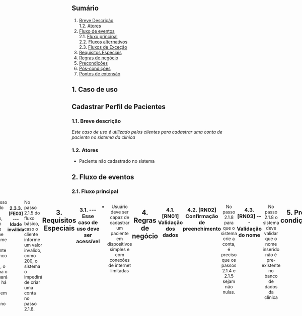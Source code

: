 
## Sumário

1. [Breve Descrição](#breve-descricao)<br>
   1.2. [Atores](#atores)<br>
2. [Fluxo de eventos](#fluxo-de-eventos)<br>
   2.1. [Fluxo principal](#fluxo-principal)<br>
   2.2. [Fluxos alternativos](#fluxos-alternativos)<br>
   2.3. [Fluxos de Exceção](#fluxos-de-excecao)<br>
3. [Requisitos Especiais](#requisitos-especiais)<br>
4. [Regras de negócio](#regras-de-negocio)<br>
5. [Precondições](#pre-condicoes)<br>
6. [Pós-condições](#pos-condicoes)<br>
7. [Pontos de extensão](#pontos-de-extensao)<br>

## 1. Caso de uso

## <a id="breve-descricao">Cadastrar Perfil de Pacientes</a>

### 1.1. Breve descrição
_Este caso de uso é utilizado pelos clientes para cadastrar uma conta de paciente no sistema da clinica_

<a id="atores"></a>

### 1.2. Atores

- Paciente não cadastrado no sistema

 

<a id="fluxo-de-eventos"></a>

## 2. Fluxo de eventos

<a id="fluxo-principal"></a>

### 2.1. Fluxo principal

<div style="display: flex; justify-content: center; text-align: center; width: 100%;">
  <div style="text-align: left; max-width: 800px; word-wrap: break-word;">

  
 2.1.1 Cliente acessa o aplicativos <br><br>

 2.1.2 cliente seleciona a opção “fazer cadastro” <br><br>

 2.1.3 O sistema exibe um formulário com campos obrigatórios como: `nome`, `idade`, e `condições de saúde preexistentes` <br><br>

 2.1.4 cliente preenche como nome FE01, FE02, RN03 <br><br>

 2.1.5 cliente informa idade FE01, FE03 <br><br>

 2.1.6 cliente informa condições de saúde preexistentes <br><br>

 2.1.7 cliente confirma a opção “criar conta” <br><br>

 2.1.8 sistema cria a conta RN01, RN02 <br><br>


    </div>
  </div>

<a id="fluxos-alternativos"></a>

### 2.2. Fluxos alternativos



<div style="display: flex; justify-content: center; text-align: center; width: 100%;">
  <div style="text-align: left; max-width: 800px; word-wrap: break-word;">
  Não se aplica


  </div>
</div>

<a id="fluxos-de-excecao"></a>

### 2.3. --- Fluxos de exceção

#### 2.3.1. [FE01] --- Cliente não digita as informações necessárias

<div style="display: flex; justify-content: center; text-align: center; width: 100%;">
  <div style="text-align: left; max-width: 800px; word-wrap: break-word;">
No passo 2.1.4 do fluxo básico, caso o cliente não informe um nome, ou no passo 2.1.5, deixe de informar uma idade o sistema o impedirá de criar uma conta no passo 2.1.8.<br><br>
  </div>
</div>

#### 2.3.2. [FE02] --- Paciente já possui conta no sistema

<div style="display: flex; justify-content: center; text-align: center; width: 100%;">
  <div style="text-align: left; max-width: 800px; word-wrap: break-word;">
    No passo 2.1.4 do fluxo básico, caso o cliente informe um nome já existente no banco de dados, o sistema o informará que já há uma conta em seu nome no passo 2.1.8.<br><br>
  </div>
</div>

#### 2.3.3. [FE03] --- Idade inválida

<div style="display: flex; justify-content: center; text-align: center; width: 100%;">
  <div style="text-align: left; max-width: 800px; word-wrap: break-word;">
No passo 2.1.5 do fluxo básico, caso o cliente informe um valor invalido, como 200, o sistema o impedirá de criar uma conta no passo 2.1.8.
    <br><br>
  </div>
</div>

<a id="requisitos-especiais"></a>

## 3. Requisitos Especiais

### 3.1. --- Esse caso de uso deve ser acessível
- Usuário deve ser capaz de cadastrar um paciente em dispositivos simples e com conexões de internet limitadas


<a id="regras-de-negocio"></a>

## 4. Regras de negócio

### 4.1. [RN01]  Validação dos dados

| Nome | Formato | Obrigatoriedade | valores |
| ---- | :-----: | :-------------: | :-----: |
|   Nome   | até 100 caracteres        |       sim          |    -    |
|   Idade   |     Apenas números (000)     |       sim          |    -    |


### 4.2. [RN02] Confirmação de preenchimento
No passo 2.1.8 para que o sistema crie a conta, é preciso que os passos 2.1.4 e 2.1.5 sejam não nulas.

### 4.3. [RN03] --- Validação do nome
No passo 2.1.8 o sistema deve validar que o nome inserido não é pre-existente no banco de dados da clínica


<a id="pre-condicoes"></a>

## 5. Pré-condições

- 5.1 --- Paciente não fez login
- 5.2 --- Paciente não possui cadastro


<a id="pos-condicoes"></a>

## 6. Pós-condições

- 6.1. --- Cliente retorna com o login já realizado

<a id="pontos-de-extensao"></a>

## 7. Pontos de extensão
Não se aplica

## Histórico de Versões

| Versão |    Data    | Descrição | Autor(es)               | Revisor(es) |
| ------ | :--------: | --------- | ----------------------- | ----------- |
| `1.0`  | 08/02/2025 | ---       | Mateus Cavalcante |      Mariana       |